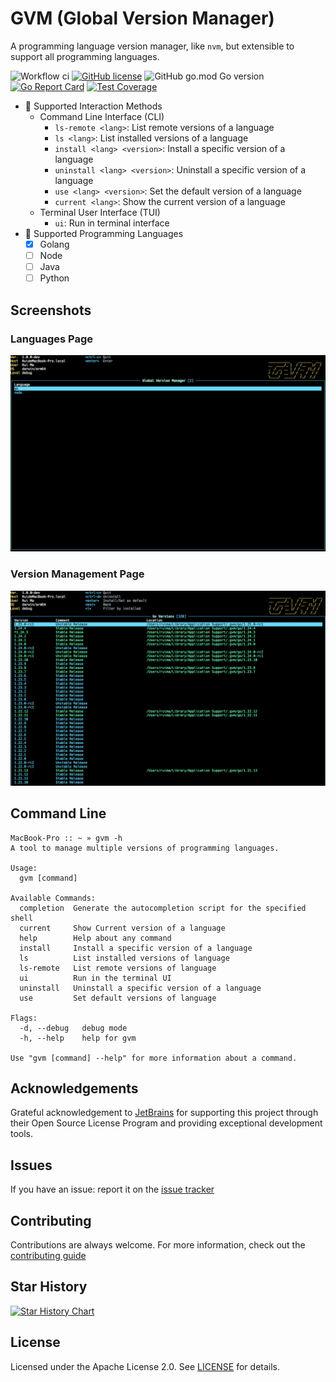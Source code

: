 # GVM (Global Version Manager)
A programming language version manager, like `nvm`, but extensible to support all programming languages.

![Workflow ci](https://github.com/toodofun/gvm/actions/workflows/go.yml/badge.svg)
[![GitHub license](https://img.shields.io/badge/license-MIT-blue.svg)](https://github.com/toodofun/gvm/blob/master/LICENSE)
![GitHub go.mod Go version](https://img.shields.io/github/go-mod/go-version/toodofun/gvm?logo=go)
[![Go Report Card](https://goreportcard.com/badge/github.com/toodofun/gvm)](https://goreportcard.com/report/github.com/toodofun/gvm)
[![Test Coverage](https://codecov.io/gh/toodofun/gvm/branch/master/graph/badge.svg)](https://codecov.io/gh/toodofun/gvm)

* 🚀 Supported Interaction Methods
    * Command Line Interface (CLI)
        * `ls-remote <lang>`: List remote versions of a language
        * `ls <lang>`: List installed versions of a language
        * `install <lang> <version>`: Install a specific version of a language
        * `uninstall <lang> <version>`: Uninstall a specific version of a language
        * `use <lang> <version>`: Set the default version of a language
        * `current <lang>`: Show the current version of a language
    * Terminal User Interface (TUI)
        * `ui`: Run in terminal interface
* 🚀 Supported Programming Languages
    * [x] Golang
    * [ ] Node
    * [ ] Java
    * [ ] Python

## Screenshots
### Languages Page
![languages](assets/languages.png)

### Version Management Page
![language-versions](assets/language-versions.png)

## Command Line
```shell
MacBook-Pro :: ~ » gvm -h
A tool to manage multiple versions of programming languages.

Usage:
  gvm [command]

Available Commands:
  completion  Generate the autocompletion script for the specified shell
  current     Show Current version of a language
  help        Help about any command
  install     Install a specific version of a language
  ls          List installed versions of language
  ls-remote   List remote versions of language
  ui          Run in the terminal UI
  uninstall   Uninstall a specific version of a language
  use         Set default versions of language

Flags:
  -d, --debug   debug mode
  -h, --help    help for gvm

Use "gvm [command] --help" for more information about a command.
```

## Acknowledgements
Grateful acknowledgement to [JetBrains](https://www.jetbrains.com/) for supporting this project through their Open Source License Program and providing exceptional development tools.

## Issues

If you have an issue: report it on the [issue tracker](https://github.com/toodofun/gvm/issues)

## Contributing

Contributions are always welcome. For more information, check out the [contributing guide](CONTRIBUTING.md)

## Star History

[![Star History Chart](https://api.star-history.com/svg?repos=toodofun/gvm&type=Date)](https://star-history.com/#toodofun/gvm)

## License

Licensed under the Apache License 2.0. See [LICENSE](LICENSE) for details.

